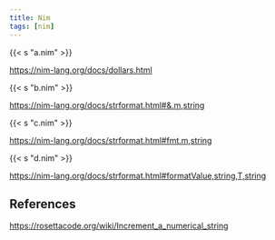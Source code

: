 ```yaml
---
title: Nim
tags: [nim]
---
```


{{< s "a.nim" >}}

<https://nim-lang.org/docs/dollars.html>

{{< s "b.nim" >}}

<https://nim-lang.org/docs/strformat.html#&.m,string>

{{< s "c.nim" >}}

<https://nim-lang.org/docs/strformat.html#fmt.m,string>

{{< s "d.nim" >}}

<https://nim-lang.org/docs/strformat.html#formatValue,string,T,string>

## References

<https://rosettacode.org/wiki/Increment_a_numerical_string>
